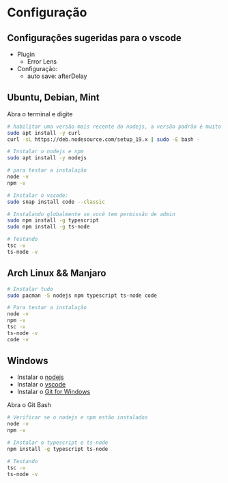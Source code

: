 # Configuração

## Configurações sugeridas para o vscode

- Plugin
  - Error Lens
- Configuração:
  - auto save: afterDelay

## Ubuntu, Debian, Mint

Abra o terminal e digite

```bash
# habilitar uma versão mais recente do nodejs, a versão padrão é muito antiga
sudo apt install -y curl 
curl -sL https://deb.nodesource.com/setup_19.x | sudo -E bash - 

# Instalar o nodejs e npm
sudo apt install -y nodejs

# para testar a instalação
node -v
npm -v

# Instalar o vscode:
sudo snap install code --classic

# Instalando globalmente se você tem permissão de admin
sudo npm install -g typescript
sudo npm install -g ts-node

# Testando
tsc -v
ts-node -v
```

## Arch Linux && Manjaro

```bash
# Instalar tudo
sudo pacman -S nodejs npm typescript ts-node code

# Para testar a instalação
node -v
npm -v
tsc -v
ts-node -v
code -v
```

## Windows

- Instalar o [nodejs](https://nodejs.org/en/download/)
- Instalar o [vscode](https://code.visualstudio.com/download)
- Instalar o [Git for Windows](https://gitforwindows.org/)

Abra o Git Bash

```bash
# Verificar se o nodejs e npm estão instalados
node -v
npm -v

# Instalar o typescript e ts-node
npm install -g typescript ts-node

# Testando
tsc -v
ts-node -v
```

